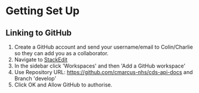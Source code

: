 
# Getting Set Up


## Linking to GitHub

 1. Create a GitHub account and send your username/email to Colin/Charlie so they can add you as a collaborator.
 2. Navigate to [StackEdit](https://stackedit.io/) 
 3. In the sidebar click 'Workspaces' and then 'Add a GitHub workspace'
 4. Use Repository URL: https://github.com/cmarcus-nhs/cds-api-docs and Branch 'develop'
 5. Click OK and Allow GitHub to authorise.


	  

<!--stackedit_data:
eyJoaXN0b3J5IjpbNjU5NDc5Mjg0LC0xNjQyOTU4MzA4LDE1ND
k3MTYwMDAsMTc5Njc3MV19
-->
